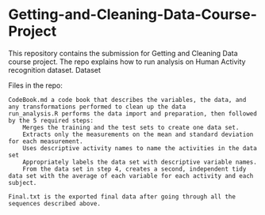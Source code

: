 # Getting-and-Cleaning-Data-Course-Project

This repository contains the submission for Getting and Cleaning Data course project. The repo explains how to run analysis on Human Activity recognition dataset.
Dataset

Files in the repo:

    CodeBook.md a code book that describes the variables, the data, and any transformations performed to clean up the data
    run_analysis.R performs the data import and preparation, then followed by the 5 required steps:
        Merges the training and the test sets to create one data set.
        Extracts only the measurements on the mean and standard deviation for each measurement.
        Uses descriptive activity names to name the activities in the data set
        Appropriately labels the data set with descriptive variable names.
        From the data set in step 4, creates a second, independent tidy data set with the average of each variable for each activity and each subject.

    Final.txt is the exported final data after going through all the sequences described above.
